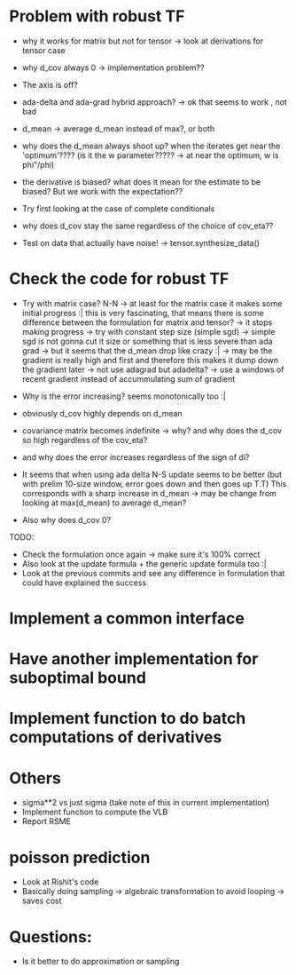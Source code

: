 # Problem with robust TF

- why it works for matrix but not for tensor -> look at derivations for tensor case

- why d_cov always 0 -> implementation problem??

- The axis is off?

- ada-delta and ada-grad hybrid approach? -> ok that seems to work , not bad

- d_mean -> average d_mean instead of max?, or both

- why does the d_mean always shoot up? when the iterates get near the 'optimum'????
(is it the w parameter????? -> at near the optimum, w is phi"/phi)

- the derivative is biased? what does it mean for the estimate to be biased? But we work
with the expectation??

- Try first looking at the case of complete conditionals

- why does d_cov stay the same regardless of the choice of cov_eta??

- Test on data that actually have noise! -> tensor.synthesize_data()

# Check the code for robust TF
  
 - Try with matrix case?  N-N
 -> at least for the matrix case it makes some initial progress :| this is very
 fascinating, that means there is some difference between the formulation
 for matrix and tensor?
 -> it stops making progress -> try with constant step size (simple sgd) -> simple sgd is not gonna cut it
 size or something that is less severe than ada grad 
 -> but it seems that the d_mean drop like crazy :| -> may be the 
 gradient is really high and first and therefore this makes it dump down 
 the gradient later -> not use adagrad but adadelta? -> use a windows of recent 
 gradient instead of accummulating sum of gradient
 
- Why is the error increasing? seems monotonically too :|
- obviously d_cov highly depends on d_mean  
- covariance matrix becomes indefinite -> why? and why does the d_cov so high 
regardless of the cov_eta?
- and why does the error increases regardless of the sign of di?


- It seems that when using ada delta N-S update seems to be better 
(but with prelim 10-size window, error goes down and then goes up T.T)
This corresponds with a sharp increase in d_mean -> may be change from
looking at max(d_mean) to average d_mean?

- Also why does d_cov 0? 



TODO:
- Check the formulation once again -> make sure it's 100% correct
- Also look at the update formula + the generic update formula too :|
- Look at the previous commits and see any difference in formulation that could 
have explained the success

# Implement a common interface

# Have another implementation for suboptimal bound


# Implement function to do batch computations of derivatives


# Others
- sigma**2 vs just sigma (take note of this in current implementation)
- Implement function to compute the VLB
- Report RSME

# poisson prediction
- Look at Rishit's code
- Basically doing sampling -> algebraic transformation to avoid looping -> saves cost

# Questions: 
- Is it better to do approximation or sampling






